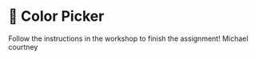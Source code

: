 # 🎨 Color Picker

Follow the instructions in the workshop to finish the assignment!
Michael
courtney